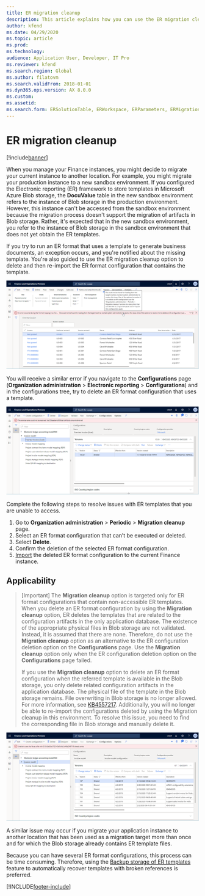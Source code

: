 ```yaml
---
title: ER migration cleanup
description: This article explains how you can use the ER migration cleanup function to resolve issues with ER templates.
author: kfend
ms.date: 04/29/2020
ms.topic: article
ms.prod: 
ms.technology: 
audience: Application User, Developer, IT Pro
ms.reviewer: kfend
ms.search.region: Global
ms.author: filatovm
ms.search.validFrom: 2018-01-01
ms.dyn365.ops.version: AX 8.0.0
ms.custom: 
ms.assetid: 
ms.search.form: ERSolutionTable, ERWorkspace, ERParameters, ERMigrationCleanup
---
```


# ER migration cleanup 

[!include[banner](../includes/banner.md)]

When you manage your Finance instances, you might decide to migrate your current instance to another location. For example, you might migrate your production instance to a new sandbox environment. If you configured the Electronic reporting (ER) framework to store templates in Microsoft Azure Blob storage, the **DocuValue** table in the new sandbox environment refers to the instance of Blob storage in the production environment. However, this instance can't be accessed from the sandbox environment because the migration process doesn't support the migration of artifacts in Blob storage. Rather, it's expected that in the new sandbox environment, you refer to the instance of Blob storage in the sandbox environment that does not yet obtain the ER templates.

If you try to run an ER format that uses a template to generate business documents, an exception occurs, and you're notified about the missing template. You're also guided to use the ER migration cleanup option to delete and then re-import the ER format configuration that contains the template.

[![Running an ER format.](./media/er-migration-cleanup-run.png)](./media/er-migration-cleanup-run.png)

You will receive a similar error if you navigate to the **Configurations** page (**Organization administration** \> **Electronic reporting** \> **Configurations**) and in the configurations tree, try to delete an ER format configuration that uses a template.

[![Deletion an ER format.](./media/er-migration-cleanup-delete.png)](./media/er-migration-cleanup-delete.png)

Complete the following steps to resolve issues with ER templates that you are unable to access.

1.  Go to **Organization administration** \> **Periodic** \> **Migration cleanup** page.
2.  Select an ER format configuration that can’t be executed or deleted.
3.  Select **Delete**.
4.  Confirm the deletion of the selected ER format configuration.
5.  [Import](download-electronic-reporting-configuration-lcs.md) the deleted ER format configuration to the current Finance instance.

## Applicability

> [Important]
> The **Migration cleanup** option is targeted only for ER format configurations that contain non-accessible ER templates. When you delete an ER format configuration by using the **Migration cleanup** option, ER deletes the templates that are related to the configuration artifacts in the only application database. The existence of the appropriate physical files in Blob storage are not validated. Instead, it is assumed that there are none. Therefore, do not use the **Migration cleanup** option as an alternative to the ER configuration deletion option on the **Configurations** page. Use the **Migration cleanup** option only when the ER configuration deletion option on the **Configurations** page failed.
>
> If you use the **Migration cleanup** option to delete an ER format configuration when the referred template is available in the Blob storage, you only delete related configuration artifacts in the application database. The physical file of the template in the Blob storage remains. File overwriting in Blob storage is no longer allowed. For more information, see [KB4557217](https://fix.lcs.dynamics.com/Issue/Details?kb=4557217). Additionally, you will no longer be able to re-import the configurations deleted by using the Migration cleanup in this environment. To resolve this issue, you need to find the corresponding file in Blob storage and manually delete it.

[![Importing an ER format.](./media/er-migration-cleanup-import.png)](./media/er-migration-cleanup-import.png)

A similar issue may occur if you migrate your application instance to another location that has been used as a migration target more than once and for which the Blob storage already contains ER template files.

Because you can have several ER format configurations, this process can be time consuming. Therefore, using the [Backup storage of ER templates](er-backup-storage-templates.md) feature to automatically recover templates with broken references is preferred.


[!INCLUDE[footer-include](../../../includes/footer-banner.md)]
